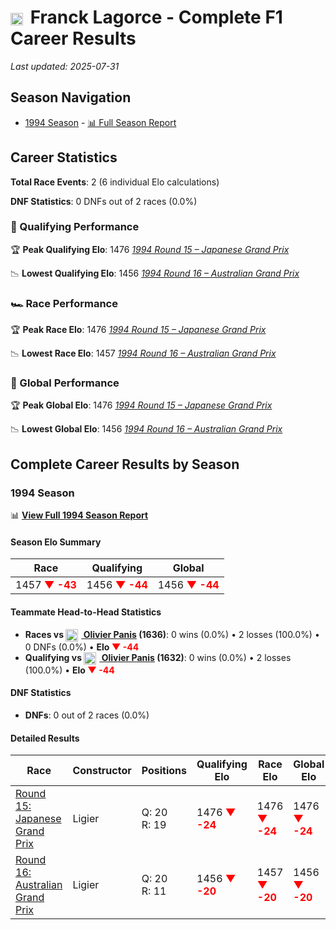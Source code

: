 # <img src="https://upload.wikimedia.org/wikipedia/commons/c/c3/Flag_of_France.svg" alt="France" width="20" height="auto" style="vertical-align: middle; margin-right: 5px;" onerror="this.outerHTML='🇫🇷'; this.style.marginRight='5px';"/> Franck Lagorce - Complete F1 Career Results

*Last updated: 2025-07-31*

## Season Navigation

- [1994 Season](#1994-season) - [📊 Full Season Report](../seasons/1994-season-report)

## Career Statistics

**Total Race Events**: 2 (6 individual Elo calculations)

**DNF Statistics**: 0 DNFs out of 2 races (0.0%)

### 🏁 Qualifying Performance

🏆 **Peak Qualifying Elo**: 1476
   *[1994 Round 15 – Japanese Grand Prix](../seasons/1994-season-report#round-15-japanese-grand-prix)*

📉 **Lowest Qualifying Elo**: 1456
   *[1994 Round 16 – Australian Grand Prix](../seasons/1994-season-report#round-16-australian-grand-prix)*

### 🏎️ Race Performance

🏆 **Peak Race Elo**: 1476
   *[1994 Round 15 – Japanese Grand Prix](../seasons/1994-season-report#round-15-japanese-grand-prix)*

📉 **Lowest Race Elo**: 1457
   *[1994 Round 16 – Australian Grand Prix](../seasons/1994-season-report#round-16-australian-grand-prix)*

### 🌟 Global Performance

🏆 **Peak Global Elo**: 1476
   *[1994 Round 15 – Japanese Grand Prix](../seasons/1994-season-report#round-15-japanese-grand-prix)*

📉 **Lowest Global Elo**: 1456
   *[1994 Round 16 – Australian Grand Prix](../seasons/1994-season-report#round-16-australian-grand-prix)*


## Complete Career Results by Season

### 1994 Season

📊 **[View Full 1994 Season Report](../seasons/1994-season-report)**

#### Season Elo Summary

| Race | Qualifying | Global |
|------|------------|--------|
| 1457 **<span style="color: red;">▼ -43</span>** | 1456 **<span style="color: red;">▼ -44</span>** | 1456 **<span style="color: red;">▼ -44</span>** |

#### Teammate Head-to-Head Statistics

- **Races vs [<img src="https://upload.wikimedia.org/wikipedia/commons/c/c3/Flag_of_France.svg" alt="France" width="20" height="auto" style="vertical-align: middle; margin-right: 5px;" onerror="this.outerHTML='🇫🇷'; this.style.marginRight='5px';"/> Olivier Panis](olivier-panis) (1636)**: 0 wins (0.0%) • 2 losses (100.0%) • 0 DNFs (0.0%) • **Elo **<span style="color: red;">▼ -44</span>****
- **Qualifying vs [<img src="https://upload.wikimedia.org/wikipedia/commons/c/c3/Flag_of_France.svg" alt="France" width="20" height="auto" style="vertical-align: middle; margin-right: 5px;" onerror="this.outerHTML='🇫🇷'; this.style.marginRight='5px';"/> Olivier Panis](olivier-panis) (1632)**: 0 wins (0.0%) • 2 losses (100.0%) • **Elo <span style="color: red;">▼ -44</span>**

#### DNF Statistics

- **DNFs**: 0 out of 2 races (0.0%)

#### Detailed Results

| Race | Constructor | Positions | Qualifying Elo | Race Elo | Global Elo | Teammate |
|------|-------------|-----------|----------------|----------|------------|----------|
| [Round 15: Japanese Grand Prix](../seasons/1994-season-report#round-15-japanese-grand-prix) | Ligier | Q: 20<br/>R: 19 | 1476 **<span style="color: red;">▼ -24</span>** | 1476 **<span style="color: red;">▼ -24</span>** | 1476 **<span style="color: red;">▼ -24</span>** | [<img src="https://upload.wikimedia.org/wikipedia/commons/c/c3/Flag_of_France.svg" alt="France" width="20" height="auto" style="vertical-align: middle; margin-right: 5px;" onerror="this.outerHTML='🇫🇷'; this.style.marginRight='5px';"/> Olivier Panis](olivier-panis)<br/>Q: 19<br/>R: 11 |
| [Round 16: Australian Grand Prix](../seasons/1994-season-report#round-16-australian-grand-prix) | Ligier | Q: 20<br/>R: 11 | 1456 **<span style="color: red;">▼ -20</span>** | 1457 **<span style="color: red;">▼ -20</span>** | 1456 **<span style="color: red;">▼ -20</span>** | [<img src="https://upload.wikimedia.org/wikipedia/commons/c/c3/Flag_of_France.svg" alt="France" width="20" height="auto" style="vertical-align: middle; margin-right: 5px;" onerror="this.outerHTML='🇫🇷'; this.style.marginRight='5px';"/> Olivier Panis](olivier-panis)<br/>Q: 12<br/>R: 5 |

